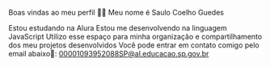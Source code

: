 Boas vindas ao meu perfil 🤙🤙
Meu nome é Saulo Coelho Guedes

Estou estudando na Alura
Estou me desenvolvendo na linguagem JavaScript
Utilizo esse espaço para minha organização e compartilhamento dos meu projetos desenvolvidos
Você pode entrar em contato comigo pelo email abaixo👀:
00001093952088SP@al.educacao.sp.gov.br
